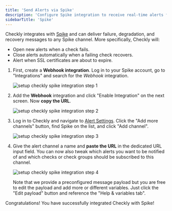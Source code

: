 ```yaml
---
title: 'Send Alerts via Spike'
description: 'Configure Spike integration to receive real-time alerts from Checkly monitors'
sidebarTitle: 'Spike'
---
```


Checkly integrates with [Spike](https://spike.sh/) and can deliver failure, degradation, and recovery messages to any Spike channel. More specifically, Checkly will:

- Open new alerts when a check fails.
- Close alerts automatically when a failing check recovers.
- Alert when SSL certificates are about to expire.

1. First, create a **Webhook integration**. Log in to your Spike account, go to "Integrations" and search for the *Webhook* integration.

   ![setup checkly spike integration step 1](/docs/images/integrations/spike/spike_step1.png)

2. Add the **Webhook** integration and click "Enable Integration" on the next screen. Now **copy the URL**.

   ![setup checkly spike integration step 2](/docs/images/integrations/spike/spike_step2.png)

3. Log in to Checkly and navigate to [Alert Settings](https://app.checklyhq.com/alert-settings/).
   Click the "Add more channels" button, find Spike on the list, and click "Add channel".

   ![setup checkly spike integration step 3](/docs/images/integrations/spike/spike_step3.png)

4. Give the alert channel a name and **paste the URL** in the dedicated URL input field. You can now also tweak
   which alerts you want to be notified of and which checks or check groups should be subscribed to this channel.

   ![setup checkly spike integration step 4](/docs/images/integrations/spike/spike_step4.png)

   <Callout type="note">
   Note that we provide a preconfigured message payload but you are free to edit the payload and add more or different
   variables. Just click the "Edit payload" button and reference the "Help & variables tab".
   </Callout>

Congratulations! You have successfully integrated Checkly with Spike!
